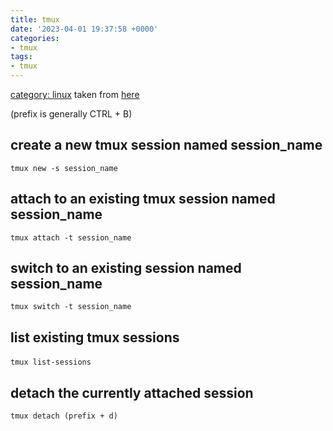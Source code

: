 ```yaml
---
title: tmux
date: '2023-04-01 19:37:58 +0000'
categories:
- tmux
tags:
- tmux
---
```



[category: linux](category:_linux "wikilink") taken from
[here](https://robots.thoughtbot.com/a-tmux-crash-course)

(prefix is generally CTRL + B)

## create a new tmux session named session_name

`tmux new -s session_name`

## attach to an existing tmux session named session_name

`tmux attach -t session_name`

## switch to an existing session named session_name

`tmux switch -t session_name`

## list existing tmux sessions

`tmux list-sessions`
`  `

## detach the currently attached session

`tmux detach (prefix + d)`